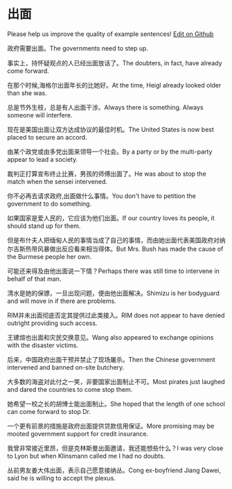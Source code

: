 # 出面

Please help us improve the quality of example sentences! [Edit on Github](https://github.com/jiyushe/jiyu-example-sentence-source/blob/main/chinese/chumian.md)

<p><span class="chinese">政府需要出面。</span><span class="english">The governments need to step up.</span></p>

<p><span class="chinese">事实上，持怀疑观点的人已经出面放话了。</span><span class="english">The doubters, in fact, have already come forward.</span></p>

<p><span class="chinese">在那个时候,海格尔出面年长的比她好。</span><span class="english">At the time, Heigl already looked older than she was.</span></p>

<p><span class="chinese">总是节外生枝，总是有人出面干涉。</span><span class="english">Always there is something. Always someone will interfere.</span></p>

<p><span class="chinese">现在是美国出面让双方达成协议的最佳时机。</span><span class="english">The United States is now best placed to secure an accord.</span></p>

<p><span class="chinese">由某个政党或由多党出面来领导一个社会。</span><span class="english">By a party or by the multi-party appear to lead a society.</span></p>

<p><span class="chinese">裁判正打算宣布终止比赛，男孩的师傅出面了。</span><span class="english">He was about to stop the match when the sensei intervened.</span></p>

<p><span class="chinese">你不必再去请求政府,出面做什么事情。</span><span class="english">You don't have to petition the government to do something.</span></p>

<p><span class="chinese">如果国家是爱人民的，它应该为他们出面。</span><span class="english">If our country loves its people, it should stand up for them.</span></p>

<p><span class="chinese">但是布什夫人把缅甸人民的事情当成了自己的事情，而由她出面代表美国政府对纳尔吉斯热带风暴做出反应看来相当得体。</span><span class="english">But Mrs. Bush has made the cause of the Burmese people her own.</span></p>

<p><span class="chinese">可能还来得及由他出面说一下情？</span><span class="english">Perhaps there was still time to intervene in behalf of that man.</span></p>

<p><span class="chinese">清水是她的保镖，一旦出现问题，便由他出面解决。</span><span class="english">Shimizu is her bodyguard and will move in if there are problems.</span></p>

<p><span class="chinese">RIM并未出面彻底否定其提供过此类接入。</span><span class="english">RIM does not appear to have denied outright providing such access.</span></p>

<p><span class="chinese">王建煊也出面和灾民交换意见。</span><span class="english">Wang also appeared to exchange opinions with the disaster victims.</span></p>

<p><span class="chinese">后来，中国政府出面干预并禁止了现场屠杀。</span><span class="english">Then the Chinese government intervened and banned on-site butchery.</span></p>

<p><span class="chinese">大多数的海盗对此付之一笑，非要国家出面制止不可。</span><span class="english">Most pirates just laughed and dared the countries to come stop them.</span></p>

<p><span class="chinese">她希望一校之长的胡博士能出面制止。</span><span class="english">She hoped that the length of one school can come forward to stop Dr.</span></p>

<p><span class="chinese">一个更有前景的措施是政府出面提供贷款信用保证。</span><span class="english">More promising may be mooted government support for credit insurance.</span></p>

<p><span class="chinese">我曾非常接近里昂，但是克林斯曼出面邀请，我还能想些什么？</span><span class="english">I was very close to Lyon but when Klinsmann called me I had no doubts.</span></p>

<p><span class="chinese">丛前男友姜大伟出面，表示自己愿意接纳丛。</span><span class="english">Cong ex-boyfriend Jiang Dawei, said he is willing to accept the plexus.</span></p>

